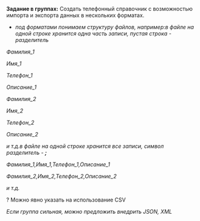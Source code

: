 **Задание в группах:** Создать телефонный справочник с возможностью импорта и экспорта данных в нескольких форматах.

- *под форматами понимаем структуру файлов, например:в файле на одной строке хранится одна часть записи, пустая строка - разделитель*

*Фамилия_1*

*Имя_1*

*Телефон_1*

*Описание_1*

*Фамилия_2*

*Имя_2*

*Телефон_2*

*Описание_2*

*и т.д.в файле на одной строке хранится все записи, символ разделитель - **;***

*Фамилия_1,Имя_1,Телефон_1,Описание_1*

*Фамилия_2,Имя_2,Телефон_2,Описание_2*

*и т.д.*

<aside>
? Можно явно указать на использование CSV

*Если группа сильная, можно предложить внедрить JSON, XML*

</aside>